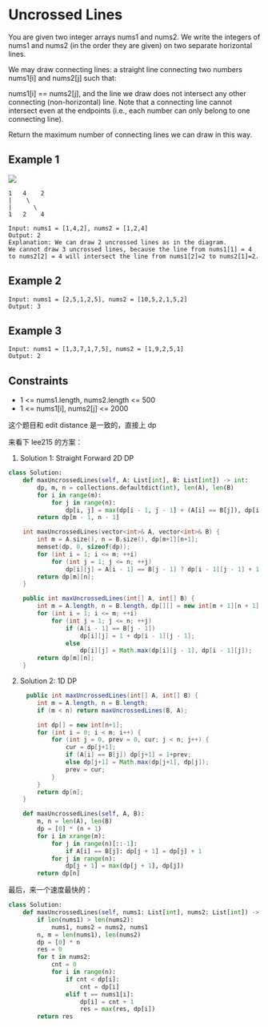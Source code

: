 # Uncrossed Lines

You are given two integer arrays nums1 and nums2. We write the integers of nums1 and nums2 (in the order they are given) on two separate horizontal lines.

We may draw connecting lines: a straight line connecting two numbers nums1[i] and nums2[j] such that:

nums1[i] == nums2[j], and
the line we draw does not intersect any other connecting (non-horizontal) line.
Note that a connecting line cannot intersect even at the endpoints (i.e., each number can only belong to one connecting line).

Return the maximum number of connecting lines we can draw in this way.

## Example 1

![](https://assets.leetcode.com/uploads/2019/04/26/142.png)

```text
1   4    2
|    \
|      \
1   2    4
```

```text
Input: nums1 = [1,4,2], nums2 = [1,2,4]
Output: 2
Explanation: We can draw 2 uncrossed lines as in the diagram.
We cannot draw 3 uncrossed lines, because the line from nums1[1] = 4 to nums2[2] = 4 will intersect the line from nums1[2]=2 to nums2[1]=2.
```

## Example 2

```text
Input: nums1 = [2,5,1,2,5], nums2 = [10,5,2,1,5,2]
Output: 3
```

## Example 3

```text
Input: nums1 = [1,3,7,1,7,5], nums2 = [1,9,2,5,1]
Output: 2
```

## Constraints

- 1 <= nums1.length, nums2.length <= 500
- 1 <= nums1[i], nums2[j] <= 2000

这个题目和 edit distance 是一致的，直接上 dp

来看下 lee215 的方案：

1. Solution 1: Straight Forward 2D DP

```python
class Solution:
    def maxUncrossedLines(self, A: List[int], B: List[int]) -> int:
        dp, m, n = collections.defaultdict(int), len(A), len(B)
        for i in range(m):
            for j in range(n):
                dp[i, j] = max(dp[i - 1, j - 1] + (A[i] == B[j]), dp[i - 1, j], dp[i, j - 1])
        return dp[m - 1, n - 1]
```

```cpp
    int maxUncrossedLines(vector<int>& A, vector<int>& B) {
        int m = A.size(), n = B.size(), dp[m+1][n+1];
        memset(dp, 0, sizeof(dp));
        for (int i = 1; i <= m; ++i)
            for (int j = 1; j <= n; ++j)
                dp[i][j] = A[i - 1] == B[j - 1] ? dp[i - 1][j - 1] + 1 : max(dp[i][j - 1], dp[i - 1][j]);
        return dp[m][n];
    }
```

```java
    public int maxUncrossedLines(int[] A, int[] B) {
        int m = A.length, n = B.length, dp[][] = new int[m + 1][n + 1];
        for (int i = 1; i <= m; ++i)
            for (int j = 1; j <= n; ++j)
                if (A[i - 1] == B[j - 1])
                    dp[i][j] = 1 + dp[i - 1][j - 1];
                else
                    dp[i][j] = Math.max(dp[i][j - 1], dp[i - 1][j]);
        return dp[m][n];
    }
```

2. Solution 2: 1D DP

```java
     public int maxUncrossedLines(int[] A, int[] B) {
        int m = A.length, n = B.length;
        if (m < n) return maxUncrossedLines(B, A);

        int dp[] = new int[n+1];
        for (int i = 0; i < m; i++) {
            for (int j = 0, prev = 0, cur; j < n; j++) {
                cur = dp[j+1];
                if (A[i] == B[j]) dp[j+1] = 1+prev;
                else dp[j+1] = Math.max(dp[j+1], dp[j]);
                prev = cur;
            }
        }
        return dp[n];
    }
```

```python
    def maxUncrossedLines(self, A, B):
        m, n = len(A), len(B)
        dp = [0] * (n + 1)
        for i in xrange(m):
            for j in range(n)[::-1]:
                if A[i] == B[j]: dp[j + 1] = dp[j] + 1
            for j in range(n):
                dp[j + 1] = max(dp[j + 1], dp[j])
        return dp[n]
```

最后，来一个速度最快的：

```python
class Solution:
    def maxUncrossedLines(self, nums1: List[int], nums2: List[int]) -> int:
        if len(nums1) > len(nums2):
            nums1, nums2 = nums2, nums1
        n, m = len(nums1), len(nums2)
        dp = [0] * n
        res = 0
        for t in nums2:
            cnt = 0
            for i in range(n):
                if cnt < dp[i]:
                    cnt = dp[i]
                elif t == nums1[i]:
                    dp[i] = cnt + 1
                    res = max(res, dp[i])
        return res
```
